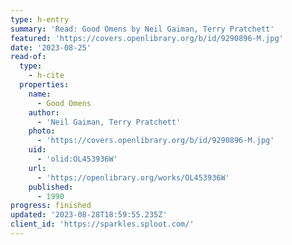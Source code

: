 ```yaml
---
type: h-entry
summary: 'Read: Good Omens by Neil Gaiman, Terry Pratchett'
featured: 'https://covers.openlibrary.org/b/id/9290896-M.jpg'
date: '2023-08-25'
read-of:
  type:
    - h-cite
  properties:
    name:
      - Good Omens
    author:
      - 'Neil Gaiman, Terry Pratchett'
    photo:
      - 'https://covers.openlibrary.org/b/id/9290896-M.jpg'
    uid:
      - 'olid:OL453936W'
    url:
      - 'https://openlibrary.org/works/OL453936W'
    published:
      - 1990
progress: finished
updated: '2023-08-28T18:59:55.235Z'
client_id: 'https://sparkles.sploot.com/'
---
```


